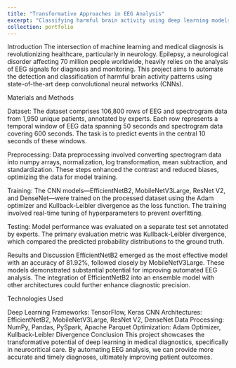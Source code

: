 ```yaml
---
title: "Transformative Approaches in EEG Analysis"
excerpt: "Classifying harmful brain activity using deep learning models<br/> <img src='/images/eeg.webp'>"
collection: portfolio
---
```


Introduction
The intersection of machine learning and medical diagnosis is revolutionizing healthcare, particularly in neurology. Epilepsy, a neurological disorder affecting 70 million people worldwide, heavily relies on the analysis of EEG signals for diagnosis and monitoring. This project aims to automate the detection and classification of harmful brain activity patterns using state-of-the-art deep convolutional neural networks (CNNs).

Materials and Methods

Dataset: The dataset comprises 106,800 rows of EEG and spectrogram data from 1,950 unique patients, annotated by experts. Each row represents a temporal window of EEG data spanning 50 seconds and spectrogram data covering 600 seconds. The task is to predict events in the central 10 seconds of these windows.

Preprocessing: Data preprocessing involved converting spectrogram data into numpy arrays, normalization, log transformation, mean subtraction, and standardization. These steps enhanced the contrast and reduced biases, optimizing the data for model training.

Training: The CNN models—EfficientNetB2, MobileNetV3Large, ResNet V2, and DenseNet—were trained on the processed dataset using the Adam optimizer and Kullback-Leibler divergence as the loss function. The training involved real-time tuning of hyperparameters to prevent overfitting.

Testing: Model performance was evaluated on a separate test set annotated by experts. The primary evaluation metric was Kullback-Leibler divergence, which compared the predicted probability distributions to the ground truth.

Results and Discussion
EfficientNetB2 emerged as the most effective model with an accuracy of 81.92%, followed closely by MobileNetV3Large. These models demonstrated substantial potential for improving automated EEG analysis. The integration of EfficientNetB2 into an ensemble model with other architectures could further enhance diagnostic precision.

Technologies Used

Deep Learning Frameworks: TensorFlow, Keras
CNN Architectures: EfficientNetB2, MobileNetV3Large, ResNet V2, DenseNet
Data Processing: NumPy, Pandas, PySpark, Apache Parquet
Optimization: Adam Optimizer, Kullback-Leibler Divergence
Conclusion
This project showcases the transformative potential of deep learning in medical diagnostics, specifically in neurocritical care. By automating EEG analysis, we can provide more accurate and timely diagnoses, ultimately improving patient outcomes.
